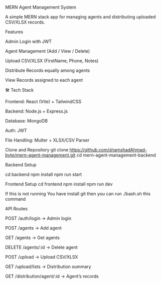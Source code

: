 MERN Agent Management System

A simple MERN stack app for managing agents and distributing uploaded CSV/XLSX records.

Features

Admin Login with JWT

Agent Management (Add / View / Delete)

Upload CSV/XLSX (FirstName, Phone, Notes)

Distribute Records equally among agents

View Records assigned to each agent

🛠 Tech Stack

Frontend: React (Vite) + TailwindCSS

Backend: Node.js + Express.js

Database: MongoDB

Auth: JWT

File Handling: Multer + XLSX/CSV Parser

Clone and Repository
git clone https://github.com/shamshadAhmad-byte/mern-agent-management.git
cd mern-agent-management-backend

Backend Setup

cd backend
npm install
npm run start


Frontend Setup
cd frontend
npm install
npm run dev

If this is not running
You have install git 
then you can run ./bash.sh
this command

API Routes

POST /auth/login → Admin login

POST /agents → Add agent

GET /agents → Get agents

DELETE /agents/:id → Delete agent

POST /upload → Upload CSV/XLSX

GET /upload/lists → Distribution summary

GET /distribution/agent/:id → Agent’s records